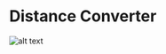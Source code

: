 # Distance Converter

![alt text](https://howardying.github.io/Programming1Portfolio/Images/distConvert1.png "TEST")
